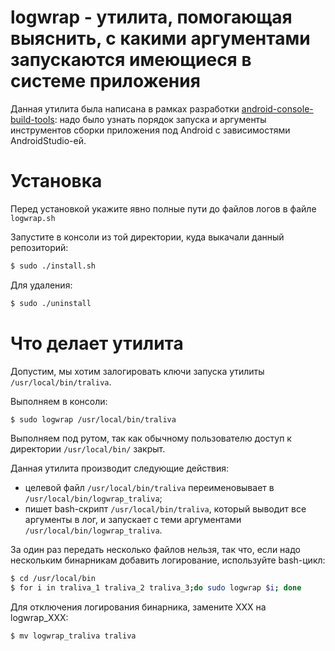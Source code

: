 # logwrap - утилита, помогающая выяснить, с какими аргументами запускаются имеющиеся в системе приложения

Данная утилита была написана в рамках разработки [android-console-build-tools](https://github.com/1024sparrow/android-console-build-tools): надо было узнать порядок запуска и аргументы инструментов сборки приложения под Android с зависимостями AndroidStudio-ей.

# Установка

Перед установкой укажите явно полные пути до файлов логов в файле ```logwrap.sh```

Запустите в консоли из той директории, куда выкачали данный репозиторий:
```bash
$ sudo ./install.sh
```

Для удаления:
```bash
$ sudo ./uninstall
```

# Что делает утилита

Допустим, мы хотим залогировать ключи запуска утилиты ```/usr/local/bin/traliva```.

Выполняем в консоли:
```bash
$ sudo logwrap /usr/local/bin/traliva
```
Выполняем под рутом, так как обычному пользователю доступ к директории ```/usr/local/bin/``` закрыт.

Данная утилита производит следующие действия:

- целевой файл ```/usr/local/bin/traliva``` переименовывает в ```/usr/local/bin/logwrap_traliva```;
- пишет bash-скрипт ```/usr/local/bin/traliva```, который выводит все аргументы в лог, и запускает с теми аргументами ```/usr/local/bin/logwrap_traliva```.

За один раз передать несколько файлов нельзя, так что, если надо нескольким бинарникам добавить логирование, используйте bash-цикл:
```bash
$ cd /usr/local/bin
$ for i in traliva_1 traliva_2 traliva_3;do sudo logwrap $i; done
```

Для отключения логирования бинарника, замените XXX на logwrap_XXX:
```bash
$ mv logwrap_traliva traliva
```
